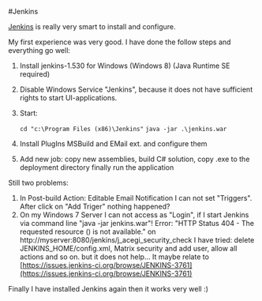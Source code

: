 #Jenkins  

[Jenkins](http://jenkins-ci.org/) is really very smart to install and configure.
 
My first experience was very good. I have done the follow steps and everything go well: 
1. Install jenkins-1.530 for Windows (Windows 8) (Java Runtime SE required)
2. Disable Windows Service "Jenkins", because it does not have sufficient rights to start UI-applications.
3. Start: 

	```cd "c:\Program Files (x86)\Jenkins"```
	```java -jar .\jenkins.war```

 4. Install PlugIns MSBuild and EMail ext. and configure them
 5. Add new job: copy new assemblies, build C# solution, copy .exe to the deployment directory finally run the application

Still two problems: 
1. In Post-build Action: Editable Email Notification I can not set "Triggers". After click on "Add Triger" nothing happened?
2. On my Windows 7 Server I can not access as "Login", if I start Jenkins via command line "java -jar jenkins.war"! Error: "HTTP Status 404 - The requested resource () is not available." on http://myserver:8080/jenkins/j_acegi_security_check
I have tried: delete JENKINS_HOME/config.xml, Matrix security and add user, allow all actions and so on.
but it does not help... It maybe relate to [https://issues.jenkins-ci.org/browse/JENKINS-3761](https://issues.jenkins-ci.org/browse/JENKINS-3761)

Finally I have installed Jenkins again then it works very well :)

